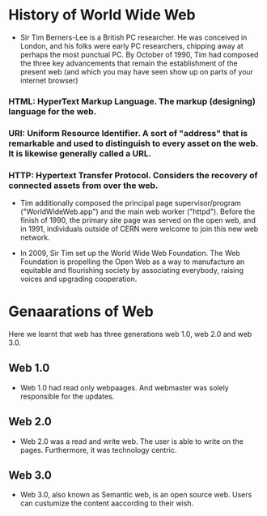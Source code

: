 # History of World Wide Web

* Sir Tim Berners-Lee is a British PC researcher. He was conceived in London, and his folks were early PC researchers, chipping away at perhaps the most punctual PC. By October of 1990, Tim had composed the three key advancements that remain the establishment of the present web (and which you may have seen show up on parts of your internet browser)

### HTML: HyperText Markup Language. The markup (designing) language for the web. 

### URI: Uniform Resource Identifier. A sort of "address" that is remarkable and used to distinguish to every asset on the web. It is likewise generally called a URL. 

### HTTP: Hypertext Transfer Protocol. Considers the recovery of connected assets from over the web. 

* Tim additionally composed the principal page supervisor/program ("WorldWideWeb.app") and the main web worker ("httpd"). Before the finish of 1990, the primary site page was served on the open web, and in 1991, individuals outside of CERN were welcome to join this new web network. 

* In 2009, Sir Tim set up the World Wide Web Foundation. The Web Foundation is propelling the Open Web as a way to manufacture an equitable and flourishing society by associating everybody, raising voices and upgrading cooperation. 

# Genaarations of Web
Here we learnt that web has three generations web 1.0, web 2.0 and web 3.0.

## Web 1.0
* Web 1.0 had read only webpaages. And webmaster was solely responsible for the updates.
## Web 2.0
* Web 2.0 was a read and write web. The user is able to write on the pages. Furthermore, it was technology centric.
## Web 3.0
* Web 3.0, also known as Semantic web, is an open source web. Users can custumize the content aaccording to their wish.
